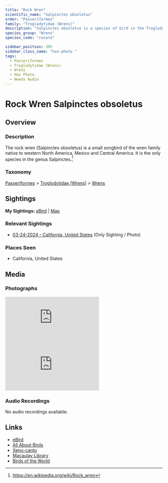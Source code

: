 ```yaml
---
title: "Rock Wren"
scientific_name: "Salpinctes obsoletus"
order: "Passeriformes"
family: "Troglodytidae (Wrens)"
description: "Salpinctes obsoletus is a species of bird in the Troglodytidae (Wrens) family. It has been observed 1 times. It has been photographed."
species_group: "Wrens"
species_code: "rocwre"

sidebar_position: 395
sidebar_class_name: "has-photo "
tags: 
  - Passeriformes
  - Troglodytidae (Wrens)
  - Wrens
  - Has Photo
  - Needs Audio
---
```


# Rock Wren <span className='sci_name'>Salpinctes obsoletus</span>

## Overview

### Description
The rock wren (Salpinctes obsoletus) is a small songbird of the wren family native to western North America, Mexico and Central America.  It is the only species in the genus Salpinctes.[^1]

[^1]: https://en.wikipedia.org/wiki/Rock_wren

### Taxonomy
[Passeriformes](/tags/passeriformes) > [Troglodytidae (Wrens)](/tags/troglodytidae-wrens) > [Wrens](/tags/wrens)


## Sightings

**My Sightings:** [eBird](https://ebird.org/lifelist?r=world&time=life&spp=rocwre) | [Map](/map?species_code=rocwre)

### Relevant Sightings

* [03-24-2024 - California, United States](https://ebird.org/checklist/S165849468) (Only Sighting / Photo)

### Places Seen

* California, United States



## Media
### Photographs
<iframe className="photo_iframe horizontal" src="https://macaulaylibrary.org/asset/616427612/embed" frameBorder="0" allowFullScreen></iframe>
<iframe className="photo_iframe horizontal" src="https://macaulaylibrary.org/asset/616427604/embed" frameBorder="0" allowFullScreen></iframe>

### Audio Recordings
No audio recordings available.

## Links
* [eBird](https://ebird.org/species/rocwre) 
* [All About Birds](https://www.allaboutbirds.org/guide/rocwre) 
* [Xeno-canto](https://www.xeno-canto.org/species/salpinctes-obsoletus) 
* [Macaulay Library](https://search.macaulaylibrary.org/catalog?taxonCode=rocwre&sort=rating_rank_desc)
* [Birds of the World](https://birdsoftheworld.org/bow/species/rocwre)
